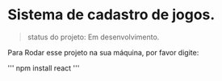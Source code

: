 # Sistema de cadastro de jogos. 

> status do projeto: Em desenvolvimento.

Para Rodar esse projeto na sua máquina, por favor digite: 

'''
npm install react
'''
